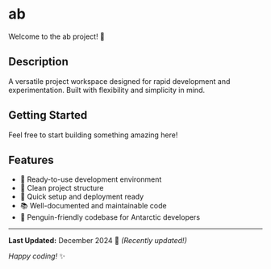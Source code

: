 # ab

Welcome to the ab project! 🚀

## Description

A versatile project workspace designed for rapid development and experimentation. Built with flexibility and simplicity in mind.

## Getting Started

Feel free to start building something amazing here!

## Features

- 🔧 Ready-to-use development environment
- 📁 Clean project structure
- 🚀 Quick setup and deployment ready
- 📚 Well-documented and maintainable code
- 🐧 Penguin-friendly codebase for Antarctic developers

---

**Last Updated:** December 2024 📅 _(Recently updated!)_

*Happy coding!* ✨
